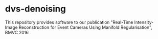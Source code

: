 # dvs-denoising
This repository provides software to our publication "Real-Time Intensity-Image Reconstruction for Event Cameras Using Manifold Regularisation", BMVC 2016
